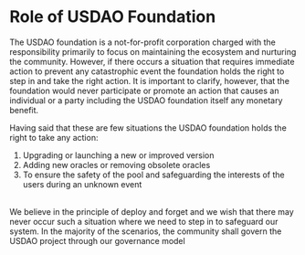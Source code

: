 # Role of USDAO Foundation

The USDAO foundation is a not-for-profit corporation charged with the responsibility primarily to focus on maintaining the ecosystem and nurturing the community. However, if there occurs a situation that requires immediate action to prevent any catastrophic event the foundation holds the right to step in and take the right action. It is important to clarify, however, that the foundation would never participate or promote an action that causes an individual or a party including the USDAO foundation itself any monetary benefit.

Having said that these are few situations the USDAO foundation holds the right to take any action:

1. Upgrading or launching a new or improved version&#x20;
2. Adding new oracles or removing obsolete oracles
3. To ensure the safety of the pool and safeguarding the interests of the users during an unknown event

\
We believe in the principle of deploy and forget and we wish that there may never occur such a situation where we need to step in to safeguard our system. In the majority of the scenarios, the community shall govern the USDAO project through our governance model
